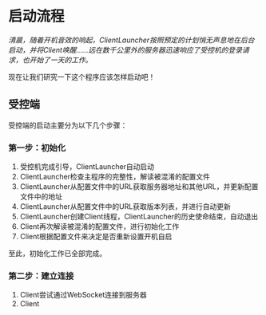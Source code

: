 # 启动流程

*清晨，随着开机音效的响起，ClientLauncher按照预定的计划悄无声息地在后台启动，并将Client唤醒……远在数千公里外的服务器迅速响应了受控机的登录请求，也开始了一天的工作。*

现在让我们研究一下这个程序应该怎样启动吧！

## 受控端
受控端的启动主要分为以下几个步骤：

### 第一步：初始化

1. 受控机完成引导，ClientLauncher自动启动
2. ClientLauncher检查主程序的完整性，解读被混淆的配置文件
3. ClientLauncher从配置文件中的URL获取服务器地址和其他URL，并更新配置文件中的地址
4. ClientLauncher从配置文件中的URL获取版本列表，并进行自动更新
5. ClientLauncher创建Client线程，ClientLauncher的历史使命结束，自动退出
6. Client再次解读被混淆的配置文件，进行初始化工作
7. Client根据配置文件来决定是否重新设置开机自启

至此，初始化工作已全部完成。

### 第二步：建立连接

1. Client尝试通过WebSocket连接到服务器
2. Client